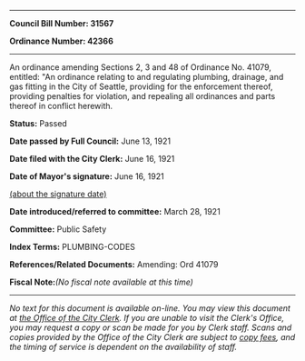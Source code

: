 

********

**Council Bill Number: 31567**
   
**Ordinance Number: 42366**
********

 An ordinance amending Sections 2, 3 and 48 of Ordinance No. 41079, entitled: "An ordinance relating to and regulating plumbing, drainage, and gas fitting in the City of Seattle, providing for the enforcement thereof, providing penalties for violation, and repealing all ordinances and parts thereof in conflict herewith.

**Status:** Passed
   
**Date passed by Full Council:** June 13, 1921
   
**Date filed with the City Clerk:** June 16, 1921
   
**Date of Mayor's signature:** June 16, 1921
   
[(about the signature date)](/~public/approvaldate.htm)
   
   
   
**Date introduced/referred to committee:** March 28, 1921
   
**Committee:** Public Safety
   
   
**Index Terms:** PLUMBING-CODES

**References/Related Documents:** Amending: Ord 41079

**Fiscal Note:**_(No fiscal note available at this time)_
********

_No text for this document is available on-line. You may view this document at [the Office of the City Clerk](http://www.seattle.gov/leg/clerk/contactUs.htm). If you are unable to visit the Clerk's Office, you may request a copy or scan be made for you by Clerk staff. Scans and copies provided by the Office of the City Clerk are subject to [copy fees](http://clerk.seattle.gov/~public/clerkfees.htm), and the timing of service is dependent on the availability of staff._

